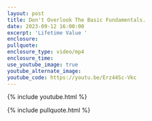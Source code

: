 ```yaml
---
layout: post
title: Don't Overlook The Basic Fundamentals.
date: 2023-09-12 16:00:00
excerpt: 'Lifetime Value '
enclosure:
pullquote:
enclosure_type: video/mp4
enclosure_time:
use_youtube_image: true
youtube_alternate_image:
youtube_code: https://youtu.be/Erz44Sc-Vkc
---
```

{% include youtube.html %}

{% include pullquote.html %}
